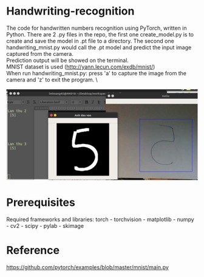 # Handwriting-recognition
The code for handwritten numbers recognition using PyTorch, written in Python. There are 2 .py files in the repo, 
the first one create_model.py is to create and save the model in .pt file to a directory.
The second one handwriting_mnist.py would call the .pt model and predict the input image captured from the camera. \
Prediction output will be showed on the terminal.\
MNIST dataset is used (http://yann.lecun.com/exdb/mnist/)  \
When run handwriting_mnist.py: press 'a' to capture the image from the camera and 'z' to exit the program.  \  
\
![alt get](https://github.com/lmhoang45/Handwriting-recognition/blob/master/hinh.jpg)  


# Prerequisites
Required frameworks and libraries:
torch - torchvision - matplotlib - numpy - cv2 - scipy - pylab - skimage

# Reference
https://github.com/pytorch/examples/blob/master/mnist/main.py
